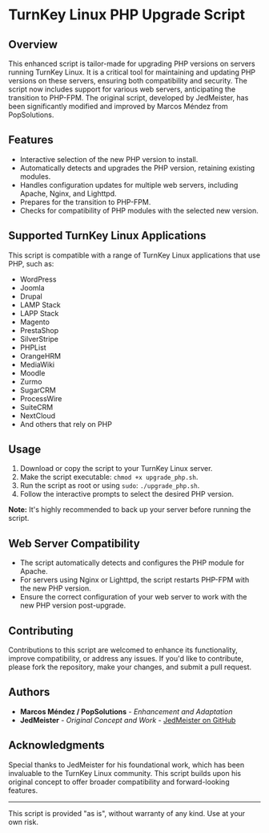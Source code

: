 # TurnKey Linux PHP Upgrade Script

## Overview
This enhanced script is tailor-made for upgrading PHP versions on servers running TurnKey Linux. It is a critical tool for maintaining and updating PHP versions on these servers, ensuring both compatibility and security. The script now includes support for various web servers, anticipating the transition to PHP-FPM. The original script, developed by JedMeister, has been significantly modified and improved by Marcos Méndez from PopSolutions.

## Features
- Interactive selection of the new PHP version to install.
- Automatically detects and upgrades the PHP version, retaining existing modules.
- Handles configuration updates for multiple web servers, including Apache, Nginx, and Lighttpd.
- Prepares for the transition to PHP-FPM.
- Checks for compatibility of PHP modules with the selected new version.

## Supported TurnKey Linux Applications
This script is compatible with a range of TurnKey Linux applications that use PHP, such as:
- WordPress
- Joomla
- Drupal
- LAMP Stack
- LAPP Stack
- Magento
- PrestaShop
- SilverStripe
- PHPList
- OrangeHRM
- MediaWiki
- Moodle
- Zurmo
- SugarCRM
- ProcessWire
- SuiteCRM
- NextCloud
- And others that rely on PHP

## Usage
1. Download or copy the script to your TurnKey Linux server.
2. Make the script executable: `chmod +x upgrade_php.sh`.
3. Run the script as root or using `sudo`: `./upgrade_php.sh`.
4. Follow the interactive prompts to select the desired PHP version.

**Note:** It's highly recommended to back up your server before running the script.

## Web Server Compatibility
- The script automatically detects and configures the PHP module for Apache.
- For servers using Nginx or Lighttpd, the script restarts PHP-FPM with the new PHP version.
- Ensure the correct configuration of your web server to work with the new PHP version post-upgrade.

## Contributing
Contributions to this script are welcomed to enhance its functionality, improve compatibility, or address any issues. If you'd like to contribute, please fork the repository, make your changes, and submit a pull request.

## Authors
- **Marcos Méndez / PopSolutions** - *Enhancement and Adaptation*
- **JedMeister** - *Original Concept and Work* - [JedMeister on GitHub](https://github.com/JedMeister)

## Acknowledgments
Special thanks to JedMeister for his foundational work, which has been invaluable to the TurnKey Linux community. This script builds upon his original concept to offer broader compatibility and forward-looking features.

---

This script is provided "as is", without warranty of any kind. Use at your own risk.
